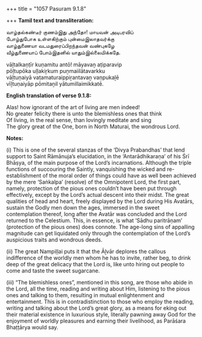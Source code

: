 +++
title = "1057 Pasuram 9.1.8"

+++
**Tamil text and transliteration:**

வாழ்தல்கண்டீர் குணம்இது அந்தோ! மாயவன் அடிபரவிப்  
போழ்துபோக உள்ளகிற்கும் புன்மைஇலாதவர்க்கு  
வாழ்துணையா வடமதுரைப்பிறந்தவன் வண்புகழே  
வீழ்துணையாப் போம்இதனில் யாதும்இல்லைமிக்கதே.

vāḻtalkaṇṭīr kuṇamitu antō! māyavaṉ aṭiparavip  
pōḻtupōka uḷḷakiṟkum puṉmaiilātavarkku  
vāḻtuṇaiyā vaṭamaturaippiṟantavaṉ vaṇpukaḻē  
vīḻtuṇaiyāp pōmitaṉil yātumillaimikkatē.

**English translation of verse 9.1.8:**

Alas! how ignorant of the art of living are men indeed!  
No greater felicity there is unto the blemishless ones that think  
Of living, in the real sense, than lovingly meditate and sing  
The glory great of the One, born in North Maturai, the wondrous Lord.

**Notes:**

\(i\) This is one of the several stanzas of the ‘Divya Prabandhas’ that lend support to Saint Rāmānuja’s elucidation, in the ‘Antarādhikaraṇa’ of his Śrī Bhāṣya, of the main purpose of the Lord’s incarnations. Although the triple functions of succouring the Saintly, vanquishing the wicked and re-establishment of the moral order of things could have as well been achieved by the mere ‘Saṅkalpa’ (resolve) of the Omnipotent Lord, the first part, namely, protection of the pious ones couldn’t have been put through effectively, except by the Lord’s actual descent into their midst. The great qualities of head and heart, freely displayed by the Lord during His Avatārs, sustain the Godly men down the ages, immersed in the sweet contemplation thereof, long after the Avatār was concluded and the Lord returned to the Celestium. This, in essence, is what ‘Sādhu paritrāṇam’ (protection of the pious ones) does connote. The age-long sins of appalling magnitude can get liquidated only through the contemplation of the Lord’s auspicious traits and wondrous deeds.

\(ii\) The great Nampiḷḷai puts it that the Āḻvār deplores the callous indifference of the worldly men whom he has to invite, rather beg, to drink deep of the great delicacy that the Lord is, like unto hiring out people to come and taste the sweet sugarcane.

\(iii\) “The blemishless ones”, mentioned in this song, are those who abide in the Lord, all the time, reading and writing about Him, listening to the pious ones and talking to them, resulting in mutual enlightenment and entertainment. This is in contradistinction to those who employ the reading, writing and talking about the Lord’s great glory, as a means for eking out their material existence in luxurious style, literally pawning away God for the enjoyment of worldly pleasures and earning their livelihood, as Parāśara Bhaṭṭārya would say.


